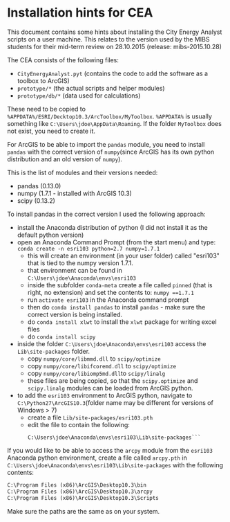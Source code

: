 # Installation hints for CEA


This document contains some hints about installing the City Energy Analyst scripts on a user machine. This relates to the version used by the MIBS students for their mid-term review on 28.10.2015 (release: mibs-2015.10.28)

The CEA consists of the following files:

- `CityEnergyAnalyst.pyt` (contains the code to add the software as a toolbox to ArcGIS)
- `prototype/*` (the actual scripts and helper modules)
- `prototype/db/*` (data used for calculations)

These need to be copied to `%APPDATA%/ESRI/Decktop10.3/ArcToolbox/MyToolbox`. `%APPDATA%` is usually something like `C:\Users\jdoe\AppData\Roaming`. If the folder `MyToolbox` does not exist, you need to create it.

For ArcGIS to be able to import the `pandas` module, you need to install `pandas` with the correct version of `numpy`(since ArcGIS has its own python distribution and an old version of `numpy`).

This is the list of modules and their versions needed:

- pandas (0.13.0)
- numpy (1.7.1 - installed with ArcGIS 10.3)
- scipy (0.13.2)

To install pandas in the correct version I used the following approach:

- install the Anaconda distribution of python (I did not install it as the default python version)
- open an Anaconda Command Prompt (from the start menu) and type: `conda create -n esri103 python=2.7 numpy=1.7.1`
	- this will create an environment (in your user folder) called "esri103" that is tied to the numpy version 1.7.1.
	- that environment can be found in `C:\Users\jdoe\Anaconda\envs\esri103`
	- inside the subfolder `conda-meta` create a file called `pinned` (that is right, no extension) and set the contents to: 
	```numpy ==1.7.1```
   - run `activate esri103` in the Anaconda command prompt
   - then do `conda install pandas` to install `pandas` - make sure the correct version is being installed.
   - do `conda install xlwt` to install the `xlwt` package for writing excel files
   - do `conda install scipy`
- inside the folder `C:\Users\jdoe\Anaconda\envs\esri103` access the `Lib\site-packages` folder.
  - copy `numpy/core/libmmd.dll` to `scipy/optimize`
  - copy `numpy/core/libifcoremd.dll` to `scipy/optimize`  
  - copy `numpy/core/libiomp5md.dll`to `scipy/linalg`
  - these files are being copied, so that the `scipy.optimize` and `scipy.linalg` modules can be loaded from ArcGIS python.
- to add the `esri103` environment to ArcGIS python, navigate to `C:\Python27\ArcGIS10.3`(folder name may be different for versions of Windows > 7)
  - create a file `Lib/site-packages/esri103.pth`
  - edit the file to contain the following:
     ``` # .pth file for accessing pandas from ArcGIS 10.3
     C:\Users\jdoe\Anaconda\envs\esri103\Lib\site-packages```

If you would like to be able to access the `arcpy` module from the `esri103` Anaconda python environment, create a file called  `arcpy.pth` in `C:\Users\jdoe\Anaconda\envs\esri103\Lib\site-packages` with the following contents:
```txt
C:\Program Files (x86)\ArcGIS\Desktop10.3\bin
C:\Program Files (x86)\ArcGIS\Desktop10.3\arcpy
C:\Program Files (x86)\ArcGIS\Desktop10.3\Scripts
```
Make sure the paths are the same as on your system.
